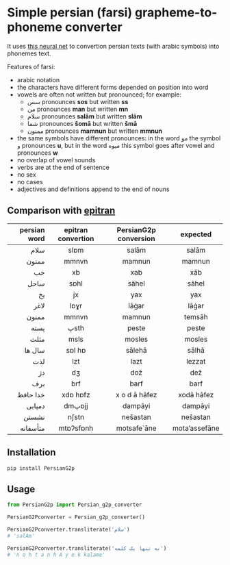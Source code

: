 # Simple persian (farsi) grapheme-to-phoneme converter

It uses [this neural net](https://github.com/AzamRabiee/Persian_G2P) to convertion persian texts (with arabic symbols) into phonemes text.

Features of farsi:

* arabic notation
* the characters have different forms depended on position into word
* vowels are often not written but pronounced; for example:
    * سس pronounces **sos** but written **ss**
    * من pronounces **man** but written **mn**
    * سلام pronounces **salām** but written **slām**
    * شما pronounces **šomā** but written **šmā**
    * ممنون pronounces **mamnun** but written **mmnun**
* the same symbols have different pronounces: in the word مو the symbol و pronounces **u**, but in the word میوه this symbol goes after vowel and pronounces **w**
* no overlap of vowel sounds
* verbs are at the end of sentence
* no sex
* no cases
* adjectives and definitions append to the end of nouns

## Comparison with [epitran](https://github.com/dmort27/epitran)

| persian word        | epitran convertion           | PersianG2p conversion  | expected  |
| -------------: |:-------------:| :-----:| :-----:|
|سلام |slɒm |salām| salām|
|ممنون |mmnvn |mamnun| mamnun|
|خب |xb |xab| xāb|
|ساحل |sɒhl |sāhel| sāhel|
|یخ |jx |yax| yax|
|لاغر |lɒɣr |lāġar| lāġar|
|ممنون |mmnvn |mamnun| temsāh|
|پسته |پsth |peste| peste|
|مثلث |msls |mosles| mosles|
|سال ها |sɒl hɒ |sālehā| sālhā|
|لذت |lzt |lazt| lezzat|
|دژ |dʒ |dož| dež|
|برف |brf |barf| barf|
|خدا حافظ |xdɒ hɒfz | x o d ā  hāfez| xodā hāfez|
|دمپایی |dmپɒjj |dampāyi| dampāyi|
|نشستن |nʃstn |nešastan| nešastan|
|متأسفانه |mtɒʔsfɒnh |motsafe`āne| mota’assefāne|

## Installation
```
pip install PersianG2p
```

## Usage 

```python
from PersianG2p import Persian_g2p_converter

PersianG2Pconverter = Persian_g2p_converter()

PersianG2Pconverter.transliterate('سلام')
# 'salAm'

PersianG2Pconverter.transliterate('نه تنها یک کلمه')
# 'n o h t a n h A y e k kalame'
```
